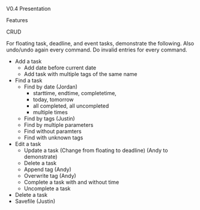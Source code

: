 V0.4 Presentation

Features

CRUD

For floating task, deadline, and event tasks, demonstrate the following. Also undo/undo again every command. Do invalid entries for every command.
- Add a task
  - Add date before current date
  - Add task with multiple tags of the same name
- Find a task
  - Find by date (Jordan)
    - starttime, endtime, completetime,  
    - today, tomorrow
    - all completed, all uncompleted
    - multiple times
  - Find by tags (Justin)
  - Find by multiple parameters
  - Find without paramters
  - Find with unknown tags 
- Edit a task
  - Update a task (Change from floating to deadline) (Andy to demonstrate)
  - Delete a task
  - Append tag (Andy)
  - Overwrite tag (Andy)
  - Complete a task with and without time
  - Uncomplete a task
- Delete a task
- Savefile (Justin)
